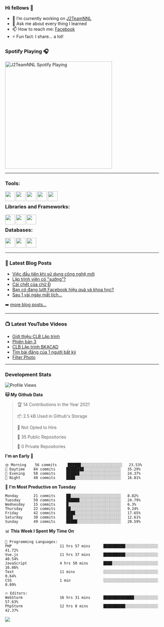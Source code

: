 ### Hi fellows 👋

- 🔭 I’m currently working on [J2TeamNNL]
- 💬 Ask me about every thing I learned
- 📫 How to reach me: [Facebook]
- ⚡ Fun fact: I share... a lot!


### Spotify Playing 🎧
[<img src="https://spotify-playing-git-master.j2teamnnl.vercel.app/api/spotify-playing" alt="J2TeamNNL Spotify Playing" width="350" />](https://open.spotify.com/user/31ghget3jspvgpjwbv5pcwli3smab)

---

### Tools:
<img align='left' height="32" width="32" src="https://cdn.jsdelivr.net/npm/simple-icons@4.8.0/icons/sublimetext.svg" />
<img align='left' height="32" width="32" src="https://cdn.jsdelivr.net/npm/simple-icons@4.8.0/icons/phpstorm.svg" />
<img align='left' height="32" width="32" src="https://cdn.jsdelivr.net/npm/simple-icons@4.8.0/icons/xampp.svg" />
<img align='left' height="32" width="32" src="https://cdn.jsdelivr.net/npm/simple-icons@4.8.0/icons/laragon.svg" />
<img align='left' height="32" width="32" src="https://cdn.jsdelivr.net/npm/simple-icons@4.8.0/icons/docker.svg" />
<br>

### Libraries and Frameworks:
<img align='left' height="32" width="32" src="https://cdn.jsdelivr.net/npm/simple-icons@4.8.0/icons/jquery.svg" />
<img align='left' height="32" width="32" src="https://cdn.jsdelivr.net/npm/simple-icons@4.8.0/icons/laravel.svg" />
<img align='left' height="32" width="32" src="https://cdn.jsdelivr.net/npm/simple-icons@4.8.0/icons/nuxt-dot-js.svg" />
<br>

### Databases:
<img align='left' height="32" width="32" src="https://cdn.jsdelivr.net/npm/simple-icons@4.8.0/icons/mysql.svg" />
<img align='left' height="32" width="32" src="https://cdn.jsdelivr.net/npm/simple-icons@4.8.0/icons/postgresql.svg" />
<img align='left' height="32" width="32" src="https://cdn.jsdelivr.net/npm/simple-icons@4.8.0/icons/elasticsearch.svg" />

<br>
<br>

---

### 📕 Latest Blog Posts
<!-- BLOG-POST-LIST:START -->
- [Việc đầu tiên khi sử dụng công nghệ mới](https://j2teamnnl.blogspot.com/2020/07/viec-au-tien-khi-su-dung-cong-nghe-moi.html)
- [Lập trình viên có "sướng"?](https://j2teamnnl.blogspot.com/2020/03/lap-trinh-vien-co.html)
- [Cái chết của chữ Đ](https://j2teamnnl.blogspot.com/2020/01/cai-chet-cua-chu.html)
- [Bạn có đang lướt Facebook hiệu quả và khoa học?](https://j2teamnnl.blogspot.com/2019/08/ban-co-ang-luot-web-hieu-qua-va-khoa-hoc.html)
- [Sau 1 vài ngày mất tích...](https://j2teamnnl.blogspot.com/2019/08/sau-1-vai-ngay-mat-tich.html)
<!-- BLOG-POST-LIST:END -->
➡️ [more blog posts...](https://j2teamnnl.blogspot.com)

---

### 📺 Latest YouTube Videos
<!-- YOUTUBE:START -->
- [Giới thiệu CLB Lập trình](https://www.youtube.com/watch?v=JL6Rnav6cwQ)
- [Phiên bản 3](https://www.youtube.com/watch?v=4mnEEnLgr2E)
- [CLB Lập trình BKACAD](https://www.youtube.com/watch?v=qBt6Z4il53Y)
- [Tìm bài đăng của 1 người bất kỳ](https://www.youtube.com/watch?v=PyvfvB-l7LA)
- [Filter Photo](https://www.youtube.com/watch?v=5vnjtl5S0Ig)
<!-- YOUTUBE:END -->

---
### Development Stats
<!--START_SECTION:waka-->
![Profile Views](http://img.shields.io/badge/Profile%20Views-3-blue)

**🐱 My Github Data** 

> 🏆 14 Contributions in the Year 2021
 > 
> 📦 2.5 kB Used in Github's Storage 
 > 
> 🚫 Not Opted to Hire
 > 
> 📜 35 Public Repositories 
 > 
> 🔑 0 Private Repositories  
 > 
**I'm an Early 🐤** 

```text
🌞 Morning    56 commits     ██████░░░░░░░░░░░░░░░░░░░   23.53% 
🌆 Daytime    84 commits     ████████░░░░░░░░░░░░░░░░░   35.29% 
🌃 Evening    58 commits     ██████░░░░░░░░░░░░░░░░░░░   24.37% 
🌙 Night      40 commits     ████░░░░░░░░░░░░░░░░░░░░░   16.81%

```
📅 **I'm Most Productive on Tuesday** 

```text
Monday       21 commits     ██░░░░░░░░░░░░░░░░░░░░░░░   8.82% 
Tuesday      59 commits     ██████░░░░░░░░░░░░░░░░░░░   24.79% 
Wednesday    15 commits     █░░░░░░░░░░░░░░░░░░░░░░░░   6.3% 
Thursday     22 commits     ██░░░░░░░░░░░░░░░░░░░░░░░   9.24% 
Friday       42 commits     ████░░░░░░░░░░░░░░░░░░░░░   17.65% 
Saturday     30 commits     ███░░░░░░░░░░░░░░░░░░░░░░   12.61% 
Sunday       49 commits     █████░░░░░░░░░░░░░░░░░░░░   20.59%

```


📊 **This Week I Spent My Time On** 

```text
💬 Programming Languages: 
PHP                      11 hrs 57 mins      ██████████░░░░░░░░░░░░░░░   41.72% 
Vue.js                   11 hrs 37 mins      ██████████░░░░░░░░░░░░░░░   40.54% 
JavaScript               4 hrs 50 mins       ████░░░░░░░░░░░░░░░░░░░░░   16.86% 
Text                     11 mins             ░░░░░░░░░░░░░░░░░░░░░░░░░   0.64% 
CSS                      1 min               ░░░░░░░░░░░░░░░░░░░░░░░░░   0.09%

🔥 Editors: 
WebStorm                 16 hrs 31 mins      ██████████████░░░░░░░░░░░   57.63% 
PhpStorm                 12 hrs 8 mins       ██████████░░░░░░░░░░░░░░░   42.37%

```


<!--END_SECTION:waka-->

<img align="left" src="https://github-readme-stats-git-master.j2teamnnl.vercel.app/api?username=J2TeamNNL&show_icons=true&hide_border=true" />


[J2TeamNNL]: https://j2teamnnl.com/
[Facebook]: https://fb.me/j2teamnnl
